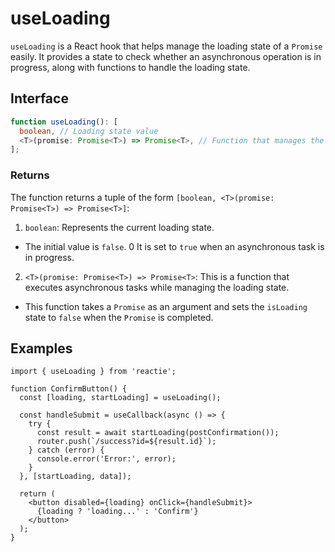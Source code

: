 # useLoading

`useLoading` is a React hook that helps manage the loading state of a `Promise` easily. It provides a state to check whether an asynchronous operation is in progress, along with functions to handle the loading state.

## Interface

```ts
function useLoading(): [
  boolean, // Loading state value
  <T>(promise: Promise<T>) => Promise<T>, // Function that manages the loading state and executes asynchronous tasks
];
```

### Returns

The function returns a tuple of the form `[boolean, <T>(promise: Promise<T>) => Promise<T>]`:

1. `boolean`: Represents the current loading state.

- The initial value is `false`.
  0 It is set to `true` when an asynchronous task is in progress.

2. `<T>(promise: Promise<T>) => Promise<T>`: This is a function that executes asynchronous tasks while managing the loading state.

- This function takes a `Promise` as an argument and sets the `isLoading` state to `false` when the `Promise` is completed.

## Examples

```tsx
import { useLoading } from 'reactie';

function ConfirmButton() {
  const [loading, startLoading] = useLoading();

  const handleSubmit = useCallback(async () => {
    try {
      const result = await startLoading(postConfirmation());
      router.push(`/success?id=${result.id}`);
    } catch (error) {
      console.error('Error:', error);
    }
  }, [startLoading, data]);

  return (
    <button disabled={loading} onClick={handleSubmit}>
      {loading ? 'loading...' : 'Confirm'}
    </button>
  );
}
```
